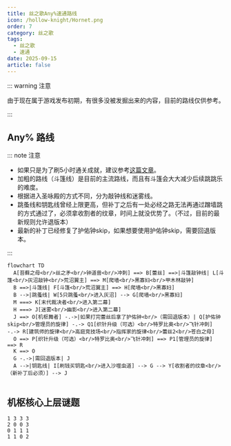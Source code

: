 ```yaml
---
title: 丝之歌Any%速通路线
icon: /hollow-knight/Hornet.png
order: 7
category: 丝之歌
tags:
  - 丝之歌
  - 速通
date: 2025-09-15
article: false
---
```


<!-- more -->

::: warning 注意

由于现在属于游戏发布初期，有很多没被发掘出来的内容，目前的路线仅供参考。

:::

## Any% 路线

::: note 注意

- 如果只是为了刷5小时通关成就，建议参考[这篇文章](5hour.md)。
- 加粗的路线（斗篷线）是目前的主流路线，而且有斗篷会大大减少后续跳跳乐的难度。
- 根据进入圣咏殿的方式不同，分为敲钟线和迷雾线。
- 跳蚤线和钥匙线曾经上限更高，但补丁之后有一处必经之路无法再通过蹭墙跳的方式通过了，必须拿收割者的纹章，时间上就没优势了。（不过，目前的最新规则允许退版本）
- 最新的补丁已经修复了护佑钟skip，如果想要使用护佑钟skip，需要回退版本。

:::

```mermaid
flowchart TD
  A[苔藓之母<br/>丝之矛<br/>钟道兽<br/>冲刺] ==> B[蕾丝] ==>|斗篷敲钟线| L[斗篷<br/>灰沼敲钟<br/>荒沼翼主] ==> M[爬墙<br/>黑寡妇<br/>甲木林敲钟]
  B ==>|斗篷线| F[斗篷<br/>荒沼翼主] ==> H[爬墙<br/>黑寡妇]
  B -->|跳蚤线| W[5只跳蚤<br/>进入灰沼] --> G[爬墙<br/>黑寡妇]
  M ===> K[末代裁决者<br/>进入第二幕]
  H ===> J[迷雾<br/>幽影<br/>进入第二幕]
  J ==> O[机枢舞者] -.->|如果打完蕾丝后拿了护佑钟<br/>（需回退版本）| Q[护佑钟skip<br/>管理员的旋律] -.-> Q1[织针升级（可选）<br/>特罗比奥<br/>飞针冲刺] -.-> R[建筑师的旋律<br/>高庭竞技场<br/>指挥家的旋律<br/>蕾丝2<br/>苍白之母]
  O ==> P[织针升级（可选）<br/>特罗比奥<br/>飞针冲刺] ==> P1[管理员的旋律] ==> R
  K ==> O
  G -.->|需回退版本| J
  A -->|钥匙线| I[刷钱买钥匙<br/>进入沙噬虫道] --> G --> Y[收割者的纹章<br/>（新补丁后必须）] --> J
  
```

## 机枢核心上层谜题

```text :no-line-numbers
1 3 3 3
2 0 0 3
0 1 1 1
1 1 0 2
```
